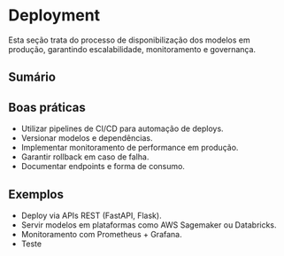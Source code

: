 # Deployment

Esta seção trata do processo de disponibilização dos modelos em produção,
garantindo escalabilidade, monitoramento e governança.

## Sumário

<!-- toc -->
<!-- tocstop -->

## Boas práticas

- Utilizar pipelines de CI/CD para automação de deploys.
- Versionar modelos e dependências.
- Implementar monitoramento de performance em produção.
- Garantir rollback em caso de falha.
- Documentar endpoints e forma de consumo.

## Exemplos

- Deploy via APIs REST (FastAPI, Flask).
- Servir modelos em plataformas como AWS Sagemaker ou Databricks.
- Monitoramento com Prometheus + Grafana.
- Teste
